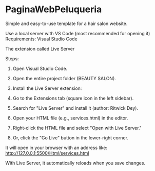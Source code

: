 # PaginaWebPeluqueria
Simple and easy-to-use template for a hair salon website.

Use a local server with VS Code (most recommended for opening it)
Requirements:
Visual Studio Code

The extension called Live Server

Steps:
1. Open Visual Studio Code.

2. Open the entire project folder (BEAUTY SALON).

3. Install the Live Server extension:

4. Go to the Extensions tab (square icon in the left sidebar).

5. Search for "Live Server" and install it (author: Ritwick Dey).

6. Open your HTML file (e.g., services.html) in the editor.

7. Right-click the HTML file and select "Open with Live Server."

8. Or, click the "Go Live" button in the lower-right corner.

It will open in your browser with an address like:
http://127.0.0.1:5500/Html/services.html

With Live Server, it automatically reloads when you save changes.
